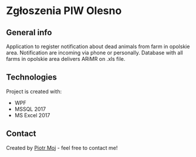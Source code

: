 # Zgłoszenia PIW Olesno

## General info
Application to register notification about dead animals from farm in opolskie area. Notification are incoming via phone or personally.
Database with all farms in opolskie area delivers ARiMR on .xls file. 

## Technologies
Project is created with:
* WPF
* MSSQL 2017
* MS Excel 2017

## Contact
Created by [Piotr Moj](https://www.piwolesno.pl/) - feel free to contact me!
